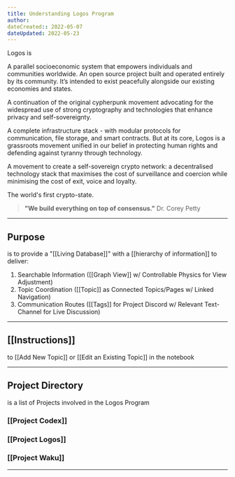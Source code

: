 ```yaml
---
title: Understanding Logos Program
author: 
dateCreated:: 2022-05-07
dateUpdated: 2022-05-23
---
```


Logos is

A parallel socioeconomic system that empowers individuals and communities worldwide. An open source project built and operated entirely by its community. It’s intended to exist peacefully alongside our existing economies and states. 

A continuation of the original cypherpunk movement advocating for the widespread use of strong cryptography and technologies that enhance privacy and self-sovereignty. 

A complete infrastructure stack - with modular protocols for communication, file storage, and smart contracts. But at its core, Logos is a grassroots movement unified in our belief in protecting human rights and defending against tyranny through technology. 

A movement to create a self-sovereign crypto network: a decentralised technology stack that maximises the cost of surveillance and coercion while minimising the cost of exit, voice and loyalty. 


The world's first crypto-state.

>**"We build everything on top of consensus."**
Dr. Corey Petty

---

## Purpose
is to provide a "[[Living Database]]" with a [[hierarchy of information]] to deliver:

1. Searchable Information ([[Graph View]] w/ Controllable Physics for View Adjustment)
2. Topic Coordination ([[Topic]] as Connected Topics/Pages w/ Linked Navigation)
3. Communication Routes ([[Tags]] for Project Discord w/ Relevant Text-Channel for Live Discussion)

---

## [[Instructions]]
to [[Add New Topic]] or [[Edit an Existing Topic]] in the notebook

---

## Project Directory
is a list of Projects involved in the Logos Program

### [[Project Codex]]
### [[Project Logos]]
### [[Project Waku]]

---
